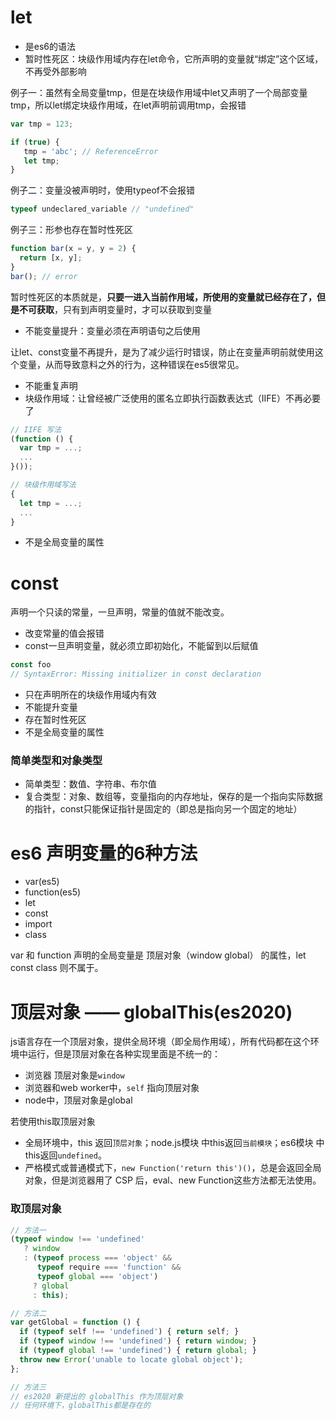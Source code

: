 # let
- 是es6的语法
- 暂时性死区：块级作用域内存在let命令，它所声明的变量就“绑定”这个区域，不再受外部影响

例子一：虽然有全局变量tmp，但是在块级作用域中let又声明了一个局部变量tmp，所以let绑定块级作用域，在let声明前调用tmp，会报错
```javascript
var tmp = 123;

if (true) {
   tmp = 'abc'; // ReferenceError
   let tmp;
}
```

例子二：变量没被声明时，使用typeof不会报错
```javascript
typeof undeclared_variable // "undefined"
```

例子三：形参也存在暂时性死区
```javascript
function bar(x = y, y = 2) {
  return [x, y];
}
bar(); // error
```

暂时性死区的本质就是，**只要一进入当前作用域，所使用的变量就已经存在了，但是不可获取**，只有到声明变量时，才可以获取到变量

- 不能变量提升：变量必须在声明语句之后使用

让let、const变量不再提升，是为了减少运行时错误，防止在变量声明前就使用这个变量，从而导致意料之外的行为，这种错误在es5很常见。
- 不能重复声明
- 块级作用域：让曾经被广泛使用的匿名立即执行函数表达式（IIFE）不再必要了

```javascript
// IIFE 写法
(function () {
  var tmp = ...;
  ...
}());

// 块级作用域写法
{
  let tmp = ...;
  ...
}
```

- 不是全局变量的属性
# const 
声明一个只读的常量，一旦声明，常量的值就不能改变。
- 改变常量的值会报错
- const一旦声明变量，就必须立即初始化，不能留到以后赋值

```javascript
const foo
// SyntaxError: Missing initializer in const declaration
```
- 只在声明所在的块级作用域内有效
- 不能提升变量
- 存在暂时性死区
- 不是全局变量的属性

### 简单类型和对象类型
- 简单类型：数值、字符串、布尔值
- 复合类型：对象、数组等，变量指向的内存地址，保存的是一个指向实际数据的指针，const只能保证指针是固定的（即总是指向另一个固定的地址）
# es6 声明变量的6种方法
- var(es5)
- function(es5)
- let
- const
- import
- class

var 和 function 声明的全局变量是 顶层对象（window global） 的属性，let const class 则不属于。
# 顶层对象 —— globalThis(es2020)
js语言存在一个顶层对象，提供全局环境（即全局作用域），所有代码都在这个环境中运行，但是顶层对象在各种实现里面是不统一的：
- 浏览器 顶层对象是`window`
- 浏览器和web worker中，`self` 指向顶层对象
- node中，顶层对象是global

若使用this取顶层对象
- 全局环境中，this 返回`顶层对象`；node.js模块 中this返回`当前模块`；es6模块 中this返回`undefined`。
- 严格模式或普通模式下，`new Function('return this')()`，总是会返回全局对象，但是浏览器用了 CSP 后，eval、new Function这些方法都无法使用。

### 取顶层对象
```javascript
// 方法一
(typeof window !== 'undefined'
   ? window
   : (typeof process === 'object' &&
      typeof require === 'function' &&
      typeof global === 'object')
     ? global
     : this);

// 方法二
var getGlobal = function () {
  if (typeof self !== 'undefined') { return self; }
  if (typeof window !== 'undefined') { return window; }
  if (typeof global !== 'undefined') { return global; }
  throw new Error('unable to locate global object');
};

// 方法三
// es2020 新提出的 globalThis 作为顶层对象
// 任何环境下，globalThis都是存在的
```
